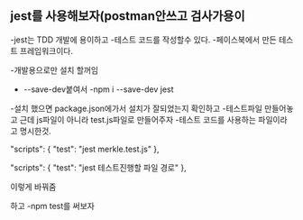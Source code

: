 ## jest를 사용해보자(postman안쓰고 검사가용이

-jest는 TDD 개발에 용이하고 -테스트 코드를 작성할수 있다. -페이스북에서 만든 테스트 프레임워크이다.

-개발용으로만 설치 할꺼임

- --save-dev붙여서
  -npm i --save-dev jest

-설치 했으면
package.json에가서 설치가 잘되었는지 확인하고 -테스트파일 만들어놓고 근데 js파일이 아니라 test.js파일로 만들어주자 -테스트 코드를 사용하는 파일이라고 명시한것.

"scripts": {
"test": "jest merkle.test.js"
},

"scripts": {
"test": "jest 테스트진행할 파일 경로"
},

이렇게 바꿔줌

하고 -npm test를 써보자
